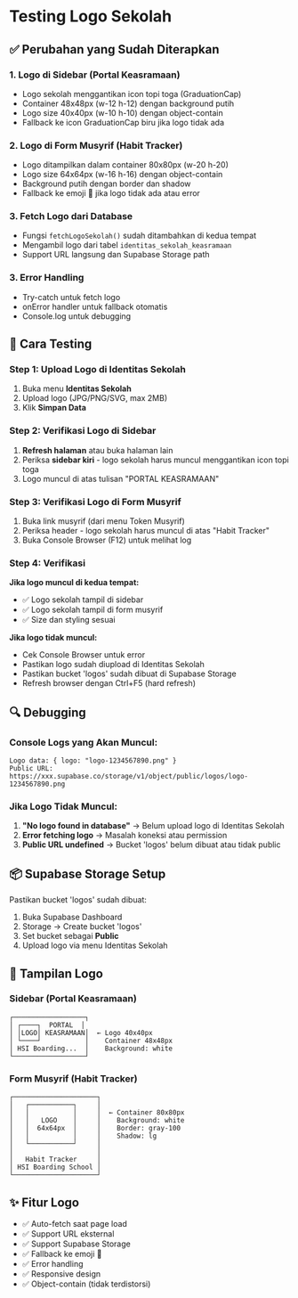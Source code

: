 # Testing Logo Sekolah

## ✅ Perubahan yang Sudah Diterapkan

### 1. Logo di Sidebar (Portal Keasramaan)
- Logo sekolah menggantikan icon topi toga (GraduationCap)
- Container 48x48px (w-12 h-12) dengan background putih
- Logo size 40x40px (w-10 h-10) dengan object-contain
- Fallback ke icon GraduationCap biru jika logo tidak ada

### 2. Logo di Form Musyrif (Habit Tracker)
- Logo ditampilkan dalam container 80x80px (w-20 h-20)
- Logo size 64x64px (w-16 h-16) dengan object-contain
- Background putih dengan border dan shadow
- Fallback ke emoji 🏫 jika logo tidak ada atau error

### 3. Fetch Logo dari Database
- Fungsi `fetchLogoSekolah()` sudah ditambahkan di kedua tempat
- Mengambil logo dari tabel `identitas_sekolah_keasramaan`
- Support URL langsung dan Supabase Storage path

### 3. Error Handling
- Try-catch untuk fetch logo
- onError handler untuk fallback otomatis
- Console.log untuk debugging

## 🧪 Cara Testing

### Step 1: Upload Logo di Identitas Sekolah
1. Buka menu **Identitas Sekolah**
2. Upload logo (JPG/PNG/SVG, max 2MB)
3. Klik **Simpan Data**

### Step 2: Verifikasi Logo di Sidebar
1. **Refresh halaman** atau buka halaman lain
2. Periksa **sidebar kiri** - logo sekolah harus muncul menggantikan icon topi toga
3. Logo muncul di atas tulisan "PORTAL KEASRAMAAN"

### Step 3: Verifikasi Logo di Form Musyrif
1. Buka link musyrif (dari menu Token Musyrif)
2. Periksa header - logo sekolah harus muncul di atas "Habit Tracker"
3. Buka Console Browser (F12) untuk melihat log

### Step 4: Verifikasi
**Jika logo muncul di kedua tempat:**
- ✅ Logo sekolah tampil di sidebar
- ✅ Logo sekolah tampil di form musyrif
- ✅ Size dan styling sesuai

**Jika logo tidak muncul:**
- Cek Console Browser untuk error
- Pastikan logo sudah diupload di Identitas Sekolah
- Pastikan bucket 'logos' sudah dibuat di Supabase Storage
- Refresh browser dengan Ctrl+F5 (hard refresh)

## 🔍 Debugging

### Console Logs yang Akan Muncul:
```
Logo data: { logo: "logo-1234567890.png" }
Public URL: https://xxx.supabase.co/storage/v1/object/public/logos/logo-1234567890.png
```

### Jika Logo Tidak Muncul:
1. **"No logo found in database"** → Belum upload logo di Identitas Sekolah
2. **Error fetching logo** → Masalah koneksi atau permission
3. **Public URL undefined** → Bucket 'logos' belum dibuat atau tidak public

## 📦 Supabase Storage Setup

Pastikan bucket 'logos' sudah dibuat:
1. Buka Supabase Dashboard
2. Storage → Create bucket 'logos'
3. Set bucket sebagai **Public**
4. Upload logo via menu Identitas Sekolah

## 🎨 Tampilan Logo

### Sidebar (Portal Keasramaan)
```
┌──────────────────┐
│ ┌────┐  PORTAL  │
│ │LOGO│ KEASRAMAAN│  ← Logo 40x40px
│ └────┘           │    Container 48x48px
│ HSI Boarding...  │    Background: white
└──────────────────┘
```

### Form Musyrif (Habit Tracker)
```
┌─────────────────────┐
│   ┌───────────┐     │
│   │           │     │  ← Container 80x80px
│   │   LOGO    │     │    Background: white
│   │  64x64px  │     │    Border: gray-100
│   │           │     │    Shadow: lg
│   └───────────┘     │
│                     │
│   Habit Tracker     │
│ HSI Boarding School │
└─────────────────────┘
```

## ✨ Fitur Logo

- ✅ Auto-fetch saat page load
- ✅ Support URL eksternal
- ✅ Support Supabase Storage
- ✅ Fallback ke emoji 🏫
- ✅ Error handling
- ✅ Responsive design
- ✅ Object-contain (tidak terdistorsi)
